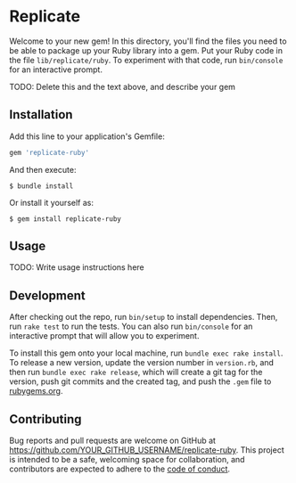 # Replicate

Welcome to your new gem! In this directory, you'll find the files you need to be able to package up your Ruby library into a gem. Put your Ruby code in the file `lib/replicate/ruby`. To experiment with that code, run `bin/console` for an interactive prompt.

TODO: Delete this and the text above, and describe your gem

## Installation

Add this line to your application's Gemfile:

```ruby
gem 'replicate-ruby'
```

And then execute:

    $ bundle install

Or install it yourself as:

    $ gem install replicate-ruby

## Usage

TODO: Write usage instructions here

## Development

After checking out the repo, run `bin/setup` to install dependencies. Then, run `rake test` to run the tests. You can also run `bin/console` for an interactive prompt that will allow you to experiment.

To install this gem onto your local machine, run `bundle exec rake install`. To release a new version, update the version number in `version.rb`, and then run `bundle exec rake release`, which will create a git tag for the version, push git commits and the created tag, and push the `.gem` file to [rubygems.org](https://rubygems.org).

## Contributing

Bug reports and pull requests are welcome on GitHub at https://github.com/YOUR_GITHUB_USERNAME/replicate-ruby. This project is intended to be a safe, welcoming space for collaboration, and contributors are expected to adhere to the [code of conduct](https://github.com/YOUR_GITHUB_USERNAME/replicate-ruby/blob/master/CODE_OF_CONDUCT.md).
